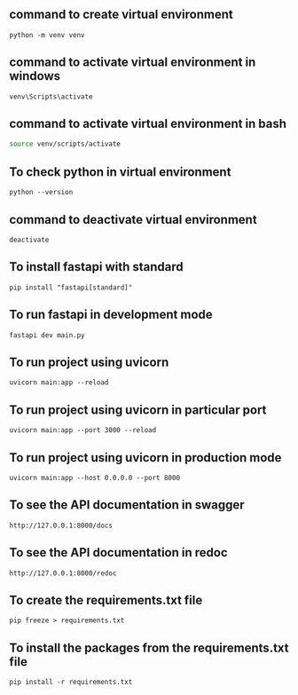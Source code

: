 ## command to create virtual environment 
```
python -m venv venv
```

## command to activate virtual environment in windows
```
venv\Scripts\activate
```

## command to activate virtual environment in bash
```bash
source venv/scripts/activate
```

## To check python in virtual environment
```
python --version
```

## command to deactivate virtual environment
```
deactivate
```

## To install fastapi with standard
```
pip install "fastapi[standard]"
```

## To run fastapi in development mode
```
fastapi dev main.py
```

## To run project using uvicorn
```
uvicorn main:app --reload
```

## To run project using uvicorn in particular port
```
uvicorn main:app --port 3000 --reload
```

## To run project using uvicorn in production mode
```
uvicorn main:app --host 0.0.0.0 --port 8000
```

## To see the API documentation in swagger
```
http://127.0.0.1:8000/docs
```

## To see the API documentation in redoc
```
http://127.0.0.1:8000/redoc
```

## To create the requirements.txt file
```
pip freeze > requirements.txt
```

## To install the packages from the requirements.txt file
```
pip install -r requirements.txt
```
